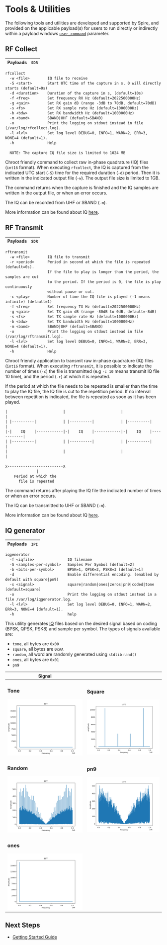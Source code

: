 # Tools & Utilities

The following tools and utilities are developed and supported by Spire, and provided on the applicable payload(s) for users to run directly or indirectly within a payload windows [`user_command`](https://developers.spire.com/tasking-api-docs/#user_command) parameter.


## RF Collect

|Payloads|`SDR`|
|-|-|

```
rfcollect
  -w <file>        IQ file to receive
  -S <start>       Start UTC time of the capture in s, 0 will directly starts (default=0s)
  -d <duration>    Duration of the capture in s, (default=10s)
  -f <freq>        Set frequency RX Hz (default=2022500000Hz)
  -g <gain>        Set RX gain dB (range -3dB to 70dB, default=70dB)
  -s <fs>          Set RX sample rate Hz (default=1000000Hz)
  -b <bdw>         Set RX bandwidth Hz (default=1000000Hz)
  -m <band>        SBAND|UHF (default=SBAND)
  -o               Print the logging on stdout instead in file (/var/log/rfcollect.log).
  -l <lvl>         Set log level DEBUG=0, INFO=1, WARN=2, ERR=3, NONE=4 (default=1).
  -h               Help

  NOTE: The capture IQ file size is limited to 1024 MB
```


Chroot friendly command to collect raw in-phase quadrature (IQ) files (`int16` format). When executing `rfcollect`, the IQ is captured from the indicated UTC start (`-S`) time for the required duration (`-d`) period. Then it is written in the indicated output file (`-w`). The output file size is limited to 1GB.

The command returns when the capture is finished and the IQ samples are written in the output file, or when an error occurs.

The IQ can be recorded from UHF or SBAND (`-m`).

More information can be found about IQ [here](https://en.wikipedia.org/wiki/In-phase_and_quadrature_components).


## RF Transmit

|Payloads|`SDR`|
|-|-|

```
rftransmit 
  -w <file>        IQ file to transmit
  -r <period>      Period in second at which the file is repeated (default=0s).
                   If the file to play is longer than the period, the samples are cut
                   to the period. If the period is 0, the file is play continuously
                   without pause or cut.
  -c <play>        Number of time the IQ file is played (-1 means infinite) (default=1)
  -f <freq>        Set frequency TX Hz (default=2022500000Hz)
  -g <gain>        Set TX gain dB (range -80dB to 0dB, default=-8dB)
  -s <fs>          Set TX sample rate Hz (default=1000000Hz)
  -b <bdw>         Set TX bandwidth Hz (default=1000000Hz)
  -m <band>        SBAND|UHF (default=SBAND)
  -o               Print the logging on stdout instead in file (/var/log/rftransmit.log).
  -l <lvl>         Set log level DEBUG=0, INFO=1, WARN=2, ERR=3, NONE=4 (default=1).
  -h               Help
```

Chroot friendly application to transmit raw in-phase quadrature (IQ) files (`int16` format). When executing `rftransmit`, it is possible to indicate the number of times (`-c`) the file is transmitted (e.g `-c 10` means transmit IQ file 10 time), and the period (`-r`) at which it is repeated.

If the period at which the file needs to be repeated is smaller than the time to play the IQ file, the IQ file is cut to the repetition period. If no interval between repetition is indicated, the file is repeated as soon as it has been played.

```
|                         |                         |                         |
| |----------|            | |----------|            | |----------|            |
|-|    IQ    |------------|-|    IQ    |------------|-|    IQ    |------------|
| |----------|            | |----------|            | |----------|            |
|                         |                         |                         |

x-------------------------X
              |
    Period at which the
      file is repeated
```

The command returns after playing the IQ file the indicated number of times or when an error occurs.

The IQ can be transmitted to UHF or SBAND (`-m`).

More information can be found about IQ [here](https://en.wikipedia.org/wiki/In-phase_and_quadrature_components).


## IQ generator

|Payloads|`IPI`|
|-|-|

```
iqgenerator 
  -f <iqfile>               IQ filename
  -S <samples-per-symbol>   Samples Per Symbol [default=2]
  -b <bits-per-symbol>      BPSK=1, QPSK=2, PSK8=3 [default=1]
  -d                        Enable differential encoding. (enabled by default with square|pn9)
  -s <signal>               square|random|ones|zeros|pn9|coded|tone [default=square]
  -o                        Print the logging on stdout instead in a file /var/log/iqgenerator.log.
  -l <lvl>                  Set log level DEBUG=0, INFO=1, WARN=2, ERR=3, NONE=4 [default=1].
  -h                        help
```

This utility generates [IQ](./FAQ.md#what-is-an-iq-file) files based on the desired signal based on coding (BPSK, QPSK, PSK8) and sample per symbol. The types of signals available are:

- `tone`, all bytes are `0x00`
- `square`, all bytes are `0xAA`
- `random`, all word are randomly generated using `stdlib` `rand()`
- `ones`, all bytes are `0x01`
- `pn9`

| Signal |  |
|--|--|
| <h3>Tone</h3> ![Tone](./images/tone.png) | <h3>Square</h3> ![Square](./images/square.png) |
| <h3>Random</h3> ![Random](./images/random.png) | <h3>pn9</h3> ![pn9](./images/pn9.png) |
| <h3>ones</h3> ![ones](./images/ones.png) |  |


## Next Steps

 - [Getting Started Guide](./GettingStarted.md)
